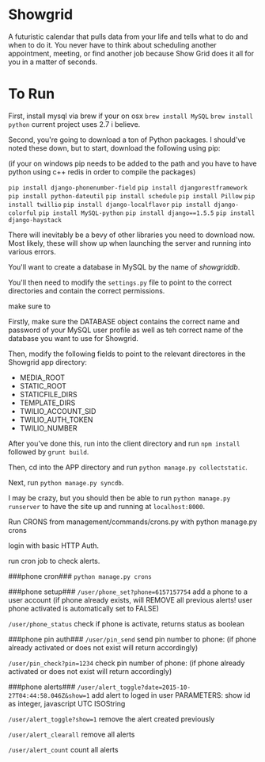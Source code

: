 Showgrid
========

A futuristic calendar that pulls data from your life and tells what to do and when to do it. You never have to think about scheduling another appointment, meeting, or find another job because Show Grid does it all for you in a matter of seconds.

To Run
======


First, install mysql via brew if your on osx
`brew install MySQL`
`brew install python` current project uses 2.7 i believe.


Second, you're going to download a ton of Python packages. I should've noted these down, but to start, download the following using pip:

(if your on windows pip needs to be added to the path and you have to have python using c++ redis in order to compile the packages)

`pip install django-phonenumber-field`
`pip install djangorestframework`
`pip install python-dateutil`
`pip install schedule`
`pip install Pillow`
`pip install twillio`
`pip install django-localflavor`
`pip install django-colorful`
`pip install MySQL-python`
`pip install django==1.5.5`
`pip install django-haystack`

There will inevitably be a bevy of other libraries you need to download now. Most likely, these will show up when launching the server and running into various errors.

You'll want to create a database in MySQL by the name of *showgriddb*.

You'll then need to modify the `settings.py` file to point to the correct directories and contain the correct permissions.

make sure to 

Firstly, make sure the DATABASE object contains the correct name and password of your MySQL user profile as well as teh correct name of the database you want to use for Showgrid.

Then, modify the following fields to point to the relevant directores in the Showgrid app directory:
* MEDIA_ROOT
* STATIC_ROOT
* STATICFILE_DIRS
* TEMPLATE_DIRS
* TWILIO_ACCOUNT_SID
* TWILIO_AUTH_TOKEN
* TWILIO_NUMBER 

After you've done this, run into the client directory and run `npm install` followed by `grunt build`.

Then, cd into the APP directory and run `python manage.py collectstatic`.

Next, run `python manage.py syncdb`.

I may be crazy, but you should then be able to run `python manage.py runserver` to have the site up and running at `localhost:8000`.


Run CRONS from management/commands/crons.py with python manage.py crons


login with basic HTTP Auth.


run cron job to check alerts.





###phone cron###
`python manage.py crons`


###phone setup###
`/user/phone_set?phone=6157157754`
add a phone to a user account (if phone already exists, will REMOVE all previous alerts! user phone activated is automatically set to FALSE)

`/user/phone_status`
check if phone is activate, returns status as boolean



###phone pin auth###
`/user/pin_send`
send pin number to phone: (if phone already activated or does not exist will return accordingly)

`/user/pin_check?pin=1234`
check pin number of phone: (if phone already activated or does not exist will return accordingly)



###phone alerts###
`/user/alert_toggle?date=2015-10-27T04:44:58.046Z&show=1`
add alert to loged in user PARAMETERS: show id as integer, javascript UTC ISOString

`/user/alert_toggle?show=1`
remove the alert created previously

`/user/alert_clearall`
remove all alerts

`/user/alert_count`
count all alerts

